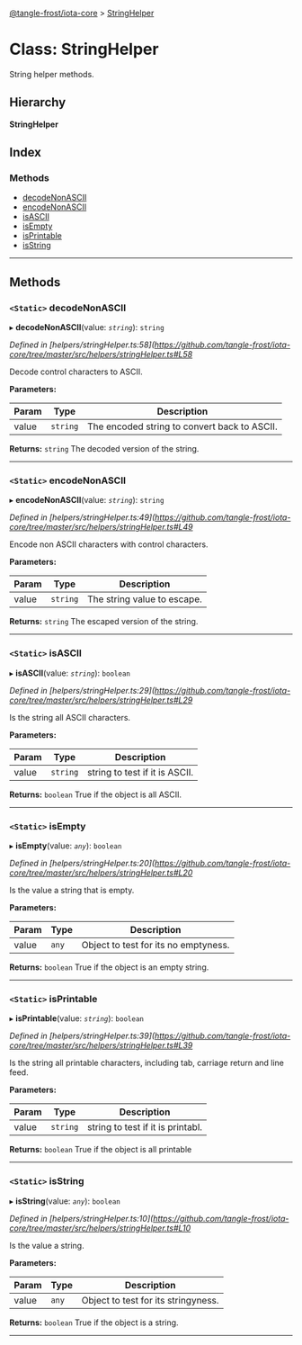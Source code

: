 [@tangle-frost/iota-core](../README.md) > [StringHelper](../classes/stringhelper.md)

# Class: StringHelper

String helper methods.

## Hierarchy

**StringHelper**

## Index

### Methods

* [decodeNonASCII](stringhelper.md#decodenonascii)
* [encodeNonASCII](stringhelper.md#encodenonascii)
* [isASCII](stringhelper.md#isascii)
* [isEmpty](stringhelper.md#isempty)
* [isPrintable](stringhelper.md#isprintable)
* [isString](stringhelper.md#isstring)

---

## Methods

<a id="decodenonascii"></a>

### `<Static>` decodeNonASCII

▸ **decodeNonASCII**(value: *`string`*): `string`

*Defined in [helpers/stringHelper.ts:58](https://github.com/tangle-frost/iota-core/tree/master/src/helpers/stringHelper.ts#L58*

Decode control characters to ASCII.

**Parameters:**

| Param | Type | Description |
| ------ | ------ | ------ |
| value | `string` |  The encoded string to convert back to ASCII. |

**Returns:** `string`
The decoded version of the string.

___
<a id="encodenonascii"></a>

### `<Static>` encodeNonASCII

▸ **encodeNonASCII**(value: *`string`*): `string`

*Defined in [helpers/stringHelper.ts:49](https://github.com/tangle-frost/iota-core/tree/master/src/helpers/stringHelper.ts#L49*

Encode non ASCII characters with control characters.

**Parameters:**

| Param | Type | Description |
| ------ | ------ | ------ |
| value | `string` |  The string value to escape. |

**Returns:** `string`
The escaped version of the string.

___
<a id="isascii"></a>

### `<Static>` isASCII

▸ **isASCII**(value: *`string`*): `boolean`

*Defined in [helpers/stringHelper.ts:29](https://github.com/tangle-frost/iota-core/tree/master/src/helpers/stringHelper.ts#L29*

Is the string all ASCII characters.

**Parameters:**

| Param | Type | Description |
| ------ | ------ | ------ |
| value | `string` |  string to test if it is ASCII. |

**Returns:** `boolean`
True if the object is all ASCII.

___
<a id="isempty"></a>

### `<Static>` isEmpty

▸ **isEmpty**(value: *`any`*): `boolean`

*Defined in [helpers/stringHelper.ts:20](https://github.com/tangle-frost/iota-core/tree/master/src/helpers/stringHelper.ts#L20*

Is the value a string that is empty.

**Parameters:**

| Param | Type | Description |
| ------ | ------ | ------ |
| value | `any` |  Object to test for its no emptyness. |

**Returns:** `boolean`
True if the object is an empty string.

___
<a id="isprintable"></a>

### `<Static>` isPrintable

▸ **isPrintable**(value: *`string`*): `boolean`

*Defined in [helpers/stringHelper.ts:39](https://github.com/tangle-frost/iota-core/tree/master/src/helpers/stringHelper.ts#L39*

Is the string all printable characters, including tab, carriage return and line feed.

**Parameters:**

| Param | Type | Description |
| ------ | ------ | ------ |
| value | `string` |  string to test if it is printabl. |

**Returns:** `boolean`
True if the object is all printable

___
<a id="isstring"></a>

### `<Static>` isString

▸ **isString**(value: *`any`*): `boolean`

*Defined in [helpers/stringHelper.ts:10](https://github.com/tangle-frost/iota-core/tree/master/src/helpers/stringHelper.ts#L10*

Is the value a string.

**Parameters:**

| Param | Type | Description |
| ------ | ------ | ------ |
| value | `any` |  Object to test for its stringyness. |

**Returns:** `boolean`
True if the object is a string.

___

